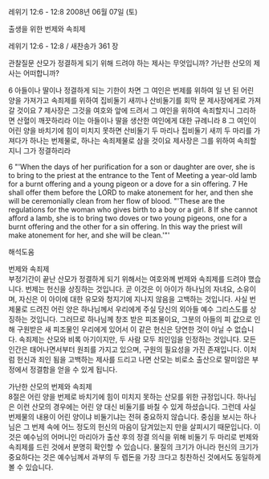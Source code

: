 레위기 12:6 - 12:8 
2008년 06월 07일 (토)

출생을 위한 번제와 속죄제



레위기 12:6 - 12:8 / 새찬송가 361 장


관찰질문
산모가 정결하게 되기 위해 드려야 하는 제사는 무엇입니까? 
가난한 산모의 제사는 어떠합니까? 

6 아들이나 딸이나 정결하게 되는 기한이 차면 그 여인은 번제를 위하여 일 년 된 어린 양을 가져가고 속죄제를 위하여 집비둘기 새끼나 산비둘기를 회막 문 제사장에게로 가져갈 것이요 7 제사장은 그것을 여호와 앞에 드려서 그 여인을 위하여 속죄할지니 그리하면 산혈이 깨끗하리라 이는 아들이나 딸을 생산한 여인에게 대한 규례니라 8 그 여인이 어린 양을 바치기에 힘이 미치지 못하면 산비둘기 두 마리나 집비둘기 새끼 두 마리를 가져다가 하나는 번제물로, 하나는 속죄제물로 삼을 것이요 제사장은 그를 위하여 속죄할지니 그가 정결하리라 

6 "'When the days of her purification for a son or daughter are over, she is to bring to the priest at the entrance to the Tent of Meeting a year-old lamb for a burnt offering and a young pigeon or a dove for a sin offering. 
7 He shall offer them before the LORD to make atonement for her, and then she will be ceremonially clean from her flow of blood. "'These are the regulations for the woman who gives birth to a boy or a girl. 8 If she cannot afford a lamb, she is to bring two doves or two young pigeons, one for a burnt offering and the other for a sin offering. In this way the priest will make atonement for her, and she will be clean.'"'

해석도움





번제와 속죄제  
부정기간이 끝난 산모가 정결하게 되기 위해서는 여호와께 번제와 속죄제를 드려야 했습니다. 번제는 헌신을 상징하는 것입니다. 곧 이것은 이 아이가 하나님의 자녀요, 소유이며, 자신은 이 아이에 대한 유모와 청지기에 지나지 않음을 고백하는 것입니다. 사실 번제물로 드려진 어린 양은 하나님께서 우리에게 주실 당신의 외아들 예수 그리스도를 상징하는 것입니다. 그러므로 하나님께 창조 받은 피조물이요, 그분의 아들의 피 값으로 인해 구원받은 새 피조물인 우리에게 있어서 이 같은 헌신은 당연한 것이 아닐 수 없습니다. 속죄제는 산모와 비록 아기이지만, 두 사람 모두 죄인임을 인정하는 것입니다. 모든 인간은 태어나면서부터 원죄를 가지고 있으며, 구원의 필요성을 가진 존재입니다. 이처럼 헌신과 죄인 됨을 고백하는 제사를 드리고 나면 산모는 비로소 출산으로 말미암은 부정에서 정결함을 얻을 수 있게 됩니다.     

가난한 산모의 번제와 속죄제  
8절은 어린 양을 번제로 바치기에 힘이 미치지 못하는 산모를 위한 규정입니다. 하나님은 이런 산모의 경우에는 어린 양 대신 비둘기를 바칠 수 있게 하셨습니다. 그런데 사실 번제물의 내용이 어린 양이냐 비둘기냐는 전혀 중요하지 않습니다. 중심을 보시는 하나님은 그 번제 속에 어느 정도의 헌신의 마음이 담겨있는지 만을 살피시기 때문입니다. 이것은 예수님의 어머니인 마리아가 출산 후의 정결 의식을 위해 비둘기 두 마리로 번제와 속죄제를 드린 것에서 분명히 확인할 수 있습니다. 물질의 크기가 아니라 헌신의 크기가 중요하다는 것은 예수님께서 과부의 두 렙돈을 가장 크다고 칭찬하신 것에서도 동일하게 볼 수 있습니다.